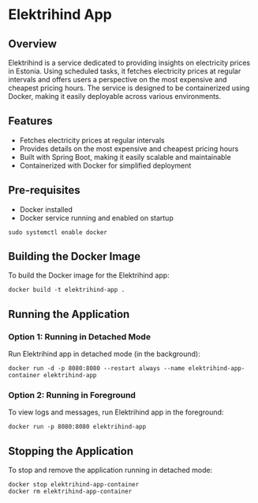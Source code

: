 # Elektrihind App
## Overview
Elektrihind is a service dedicated to providing insights on electricity prices in Estonia. Using scheduled tasks, it fetches electricity prices at regular intervals and offers users a perspective on the most expensive and cheapest pricing hours. The service is designed to be containerized using Docker, making it easily deployable across various environments.

## Features
* Fetches electricity prices at regular intervals
* Provides details on the most expensive and cheapest pricing hours
* Built with Spring Boot, making it easily scalable and maintainable
* Containerized with Docker for simplified deployment

## Pre-requisites
* Docker installed
* Docker service running and enabled on startup
```
sudo systemctl enable docker
```

## Building the Docker Image
To build the Docker image for the Elektrihind app:

```
docker build -t elektrihind-app .
```

## Running the Application
### Option 1: Running in Detached Mode
Run Elektrihind app in detached mode (in the background):

```
docker run -d -p 8080:8080 --restart always --name elektrihind-app-container elektrihind-app
```

### Option 2: Running in Foreground
To view logs and messages, run Elektrihind app in the foreground:

```
docker run -p 8080:8080 elektrihind-app
```

## Stopping the Application
To stop and remove the application running in detached mode:

```
docker stop elektrihind-app-container
docker rm elektrihind-app-container
```
